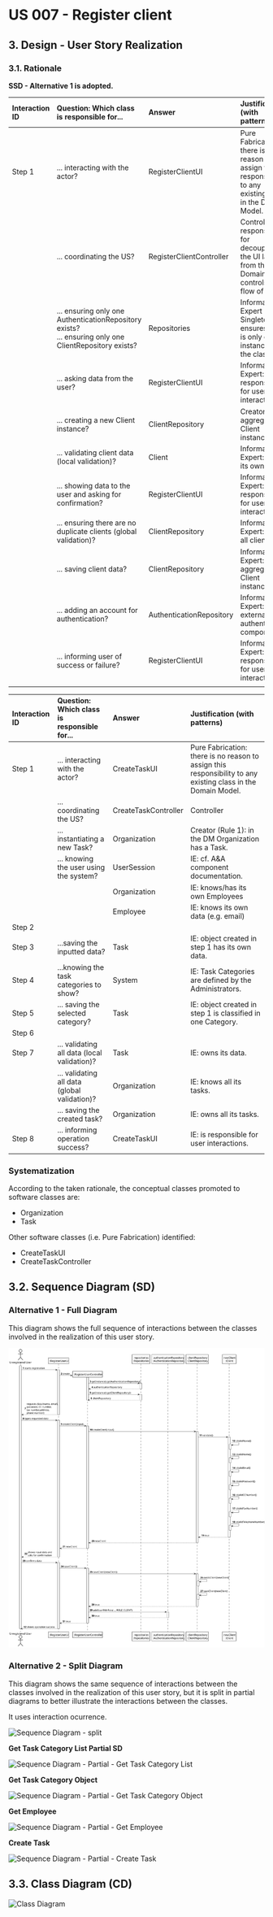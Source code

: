 # US 007 - Register client

## 3. Design - User Story Realization 

### 3.1. Rationale

**SSD - Alternative 1 is adopted.**

| Interaction ID | Question: Which class is responsible for...                                                               | Answer                   | Justification (with patterns)                                                                                 |
|:---------------|:----------------------------------------------------------------------------------------------------------|:-------------------------|:--------------------------------------------------------------------------------------------------------------|
| Step 1  		     | 	... interacting with the actor?                                                                          | RegisterClientUI         | Pure Fabrication: there is no reason to assign this responsibility to any existing class in the Domain Model. |
|                | ... coordinating the US?                                                                                  | RegisterClientController | Controller: responsible for decoupling the UI layer from the Domain layer, controls the flow of the US        |
|                | ... ensuring only one AuthenticationRepository exists?<br/>... ensuring only one ClientRepository exists? | Repositories             | Information Expert<br/>Singleton: ensures there is only one instance of the class                             |
|                | ... asking data from the user?                                                                            | RegisterClientUI         | Information Expert: responsible for user interaction                                                          |
|                | ... creating a new Client instance?                                                                       | ClientRepository         | Creator: aggregates Client instances                                                                          |
|                | ... validating client data (local validation)?                                                            | Client                   | Information Expert: knows its own data                                                                        |
|                | ... showing data to the user and asking for confirmation?                                                 | RegisterClientUI         | Information Expert: responsible for user interaction                                                          |
|                | ... ensuring there are no duplicate clients (global validation)?                                          | ClientRepository         | Information Expert: knows all clients                                                                         |
|                | ... saving client data?                                                                                   | ClientRepository         | Information Expert: aggregates Client instances                                                               |
|                | ... adding an account for authentication?                                                                 | AuthenticationRepository | Information Expert: external authentication component                                                         |
|                | ... informing user of success or failure?                                                                 | RegisterClientUI         | Information Expert: responsible for user interaction                                                          |
|                |                                                                                                           |                          |                                                                                                               |


| Interaction ID | Question: Which class is responsible for... | Answer               | Justification (with patterns)                                                                                 |
|:-------------  |:--------------------- |:---------------------|:--------------------------------------------------------------------------------------------------------------|
| Step 1  		 |	... interacting with the actor? | CreateTaskUI         | Pure Fabrication: there is no reason to assign this responsibility to any existing class in the Domain Model. |
| 			  		 |	... coordinating the US? | CreateTaskController | Controller                                                                                                    |
| 			  		 |	... instantiating a new Task? | Organization         | Creator (Rule 1): in the DM Organization has a Task.                                                          |
| 			  		 | ... knowing the user using the system?  | UserSession          | IE: cf. A&A component documentation.                                                                          |
| 			  		 |							 | Organization         | IE: knows/has its own Employees                                                                               |
| 			  		 |							 | Employee             | IE: knows its own data (e.g. email)                                                                           |
| Step 2  		 |							 |                      |                                                                                                               |
| Step 3  		 |	...saving the inputted data? | Task                 | IE: object created in step 1 has its own data.                                                                |
| Step 4  		 |	...knowing the task categories to show? | System               | IE: Task Categories are defined by the Administrators.                                                        |
| Step 5  		 |	... saving the selected category? | Task                 | IE: object created in step 1 is classified in one Category.                                                   |
| Step 6  		 |							 |                      |                                                                                                               |
| Step 7  		 |	... validating all data (local validation)? | Task                 | IE: owns its data.                                                                                            |
| 			  		 |	... validating all data (global validation)? | Organization         | IE: knows all its tasks.                                                                                      |
| 			  		 |	... saving the created task? | Organization         | IE: owns all its tasks.                                                                                       |
| Step 8  		 |	... informing operation success?| CreateTaskUI         | IE: is responsible for user interactions.                                                                     | 


### Systematization ##

According to the taken rationale, the conceptual classes promoted to software classes are: 

 * Organization
 * Task

Other software classes (i.e. Pure Fabrication) identified: 

 * CreateTaskUI  
 * CreateTaskController


## 3.2. Sequence Diagram (SD)

### Alternative 1 - Full Diagram

This diagram shows the full sequence of interactions between the classes involved in the realization of this user story.

![Sequence Diagram - Full](svg/us007-sequence-diagram.svg)

### Alternative 2 - Split Diagram

This diagram shows the same sequence of interactions between the classes involved in the realization of this user story, but it is split in partial diagrams to better illustrate the interactions between the classes.

It uses interaction ocurrence.

![Sequence Diagram - split](svg/us006-sequence-diagram-split.svg)

**Get Task Category List Partial SD**

![Sequence Diagram - Partial - Get Task Category List](svg/us006-sequence-diagram-partial-get-task-category-list.svg)

**Get Task Category Object**

![Sequence Diagram - Partial - Get Task Category Object](svg/us006-sequence-diagram-partial-get-task-category.svg)

**Get Employee**

![Sequence Diagram - Partial - Get Employee](svg/us006-sequence-diagram-partial-get-employee.svg)

**Create Task**

![Sequence Diagram - Partial - Create Task](svg/us006-sequence-diagram-partial-create-task.svg)

## 3.3. Class Diagram (CD)

![Class Diagram](svg/us006-class-diagram.svg)